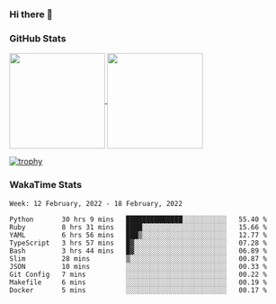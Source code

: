 ### Hi there 👋

### GitHub Stats

<a href="https://github.com/anuraghazra/github-readme-stats">
  <img align="center" height="170px" src="https://github-readme-stats.vercel.app/api/top-langs/?username=tksfjt1024&layout=compact&count_private=true&show_icons=true&show_icons=true&theme=graywhite" />
</a>
<a href="https://github.com/anuraghazra/github-readme-stats">
  <img align="center" height="170px" src="https://github-readme-stats.vercel.app/api?username=tksfjt1024&count_private=true&show_icons=true&show_icons=true&theme=graywhite" />
</a>

[![trophy](https://github-profile-trophy.vercel.app/?username=tksfjt1024)](https://github.com/ryo-ma/github-profile-trophy)

### WakaTime Stats

<!--START_SECTION:waka-->
```text
Week: 12 February, 2022 - 18 February, 2022

Python       30 hrs 9 mins   ██████████████░░░░░░░░░░░   55.40 % 
Ruby         8 hrs 31 mins   ████░░░░░░░░░░░░░░░░░░░░░   15.66 % 
YAML         6 hrs 56 mins   ███▒░░░░░░░░░░░░░░░░░░░░░   12.77 % 
TypeScript   3 hrs 57 mins   █▓░░░░░░░░░░░░░░░░░░░░░░░   07.28 % 
Bash         3 hrs 44 mins   █▓░░░░░░░░░░░░░░░░░░░░░░░   06.89 % 
Slim         28 mins         ▒░░░░░░░░░░░░░░░░░░░░░░░░   00.87 % 
JSON         10 mins         ░░░░░░░░░░░░░░░░░░░░░░░░░   00.33 % 
Git Config   7 mins          ░░░░░░░░░░░░░░░░░░░░░░░░░   00.22 % 
Makefile     6 mins          ░░░░░░░░░░░░░░░░░░░░░░░░░   00.19 % 
Docker       5 mins          ░░░░░░░░░░░░░░░░░░░░░░░░░   00.17 % 
```
<!--END_SECTION:waka-->
